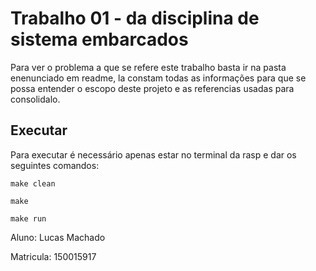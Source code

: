 # Trabalho 01 - da disciplina de sistema embarcados

Para ver o problema a que se refere este trabalho basta ir na pasta enenunciado em readme, la constam todas as informações para que se possa entender o escopo deste projeto e as referencias usadas para consolidalo.

## Executar

Para executar é necessário apenas estar no terminal da rasp e dar os seguintes comandos:

```
make clean
```
```
make
```
```
make run
```

Aluno: Lucas Machado
 
Matricula: 150015917
